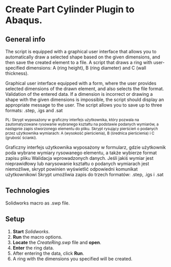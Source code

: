 # Create Part Cylinder Plugin to Abaqus.
## General info
The script is equipped with a graphical user interface that allows you to automatically draw a selected shape based on the given dimensions, and then save the created element to a file. A script that draws a ring with user-specified dimensions: A (ring height), B (ring diameter) and C (wall thickness).

Graphical user interface equipped with a form, where the user provides selected dimensions of the drawn element, and also selects the file format. Validation of the entered data. If a dimension is incorrect or drawing a shape with the given dimensions is impossible, the script should display an appropriate message to the user. The script allows you to save up to three formats: .step, .igs and .sat

<sub> PL: Skrypt wyposażony w graficzny interfejs użytkownika, który pozwala na zautomatyzowane rysowanie wybranego kształtu na podstawie podanych wymiarów, a następnie zapis stworzonego elementu do pliku. Skrypt rysujący pierścień o podanych przez użytkownika wymiarach: A (wysokość pierścienia), B (średnica pierścienia) i C (grubość ścianki).

Graficzny interfejs użytkownika wyposażony w formularz, gdzie użytkownik poda wybrane wymiary rysowanego elementu, a także wybierze format zapisu pliku
Walidacja wprowadzonych danych. Jeśli jakiś wymiar jest nieprawidłowy lub narysowanie kształtu o podanych wymiarach jest niemożliwe, skrypt powinien wyświetlić odpowiedni komunikat użytkownikowi
Skrypt umożliwia zapis do trzech formatów: .step, .igs i .sat </sub>

## Technologies
Solidworks macro as .swp file.

## Setup
1. **Start** *Solidworks*.
2. **Run** the macro options.
3. **Locate** the *CreateRing.swp* file and **open**.
4. **Enter** the ring data.
5. After entering the data, click **Run**.
6. A ring with the dimensions you specified will be created.
